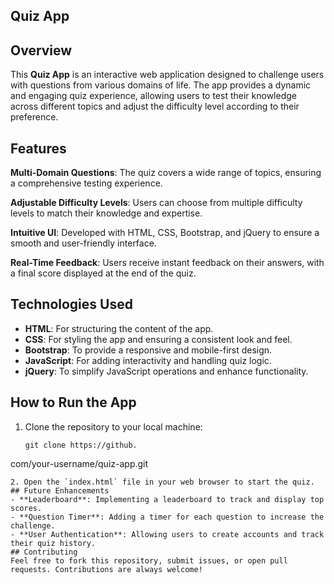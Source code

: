 ## Quiz App
## Overview
This **Quiz App** is an interactive web application designed to challenge users with questions from various domains of life. The app provides a dynamic and engaging quiz experience, allowing users to test their knowledge across different topics and adjust the difficulty level according to their preference.
## Features
**Multi-Domain Questions**: The quiz covers a wide range of topics, ensuring a comprehensive testing experience.

**Adjustable Difficulty Levels**: Users can choose from multiple difficulty levels to match their knowledge and expertise.

**Intuitive UI**: Developed with HTML, CSS, Bootstrap, and jQuery to ensure a smooth and user-friendly interface.

**Real-Time Feedback**: Users receive instant feedback on their answers, with a final score displayed at the end of the quiz.

## Technologies Used
- **HTML**: For structuring the content of the app.
- **CSS**: For styling the app and ensuring a consistent look and feel.
- **Bootstrap**: To provide a responsive and mobile-first design.
- **JavaScript**: For adding interactivity and handling quiz logic.
- **jQuery**: To simplify JavaScript operations and enhance functionality.
## How to Run the App
1. Clone the repository to your local machine:
   ```
   git clone https://github.
com/your-username/quiz-app.git
   ```
2. Open the `index.html` file in your web browser to start the quiz.
## Future Enhancements
- **Leaderboard**: Implementing a leaderboard to track and display top scores.
- **Question Timer**: Adding a timer for each question to increase the challenge.
- **User Authentication**: Allowing users to create accounts and track their quiz history.
## Contributing
Feel free to fork this repository, submit issues, or open pull requests. Contributions are always welcome!



